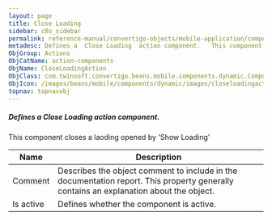 ```yaml
---
layout: page
title: Close Loading
sidebar: c8o_sidebar
permalink: reference-manual/convertigo-objects/mobile-application/components/action-components/close-loading/
metadesc: Defines a  Close Loading  action component.   This component closes a laoding opened by 'Show Loading'
ObjGroup: Actions
ObjCatName: action-components
ObjName: CloseLoadingAction
ObjClass: com.twinsoft.convertigo.beans.mobile.components.dynamic.ComponentManager$1
ObjIcon: /images/beans/mobile/components/dynamic/images/closeloadingaction_color_32x32.png
topnav: topnavobj
---
```

##### Defines a <i>Close Loading</i> action component. 
 This component closes a laoding opened by 'Show Loading'

Name | Description 
--- | ---
Comment | Describes the object comment to include in the documentation report.  This property generally contains an explanation about the object. 
Is active | Defines whether the component is active. 

